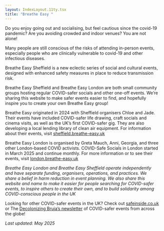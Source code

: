 ```yaml
---
layout: IndexLayout.11ty.tsx
title: "Breathe Easy "
---
```

Do you enjoy going out and socialising, but feel cautious since the
covid-19 pandemic? Are you avoiding crowded and indoor venues? You are
not alone!

Many people are still conscious of the risks of attending
in-person events, especially people who are clinically vulnerable to
covid-19 and other infectious diseases.

Breathe Easy Sheffield is a new eclectic series of social and
cultural events, designed with enhanced safety measures in place to
reduce transmission risk. 


Breathe Easy Sheffield and Breathe Easy London are both small community groups hosting regular COVID-safer socials and other one-off events. We’re sharing this website to make safer events easier to find, and hopefully inspire you to create your own Breathe Easy group!

Breathe Easy originated in 2024 with Sheffield organisers Chloe and Jade. Their events have included COVID-safer life drawing, craft socials and cinema visits, as well as the UK’s first COVID-safer gig. They are also developing a local lending library of clean air equipment. For information about their events, visit [sheffield.breathe-easy.uk](https://sheffield.breathe-easy.uk/)

Breathe Easy London is organised by Greta Mauch, Anni, Georgia, and three other London-based COVID activists. COVID-Safe Socials in London started in March 2025 and continue monthly. For more information or to see their events, visit [london.breathe-easy.uk](https://london.breathe-easy.uk/) 

*Breathe Easy London and Breathe Easy Sheffield operate independently and have separate funding, organisers, operations, and practices. We share a belief in harm reduction in event planning. We also share this website and name to make it easier for people  searching for COVID-safer events, to inspire others to create their own, and to build solidarity among COVID-conscious people in the UK*


Looking for other COVID-safer events in the UK? Check out [safeinside.co.uk](http://safeinside.co.uk) or The [Decolonizing Bruja’s newsletter](https://maskrequiredevents.substack.com/) of COVID-safer events from across the globe!




*Last updated: May 2025*
